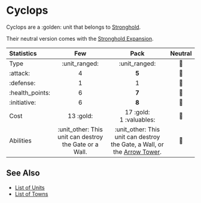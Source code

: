 # Cyclops

Cyclops are a :golden: unit that belongs to [Stronghold](../towns/stronghold.md).

Their neutral version comes with the [Stronghold Expansion](../content.md).


| Statistics | Few | Pack | Neutral |
| :--- | :---: | :---: | :---: |
| Type | :unit_ranged: | :unit_ranged: | 🚧 |
| :attack: | 4 | **5** | 🚧 |
| :defense: | 1 | 1 | 🚧 |
| :health_points: | 6 | **7** | 🚧 |
| :initiative: | 6 | **8** | 🚧 |
| Cost | 13 :gold: | 17 :gold:<br>1 :valuables: | 🚧 |
| Abilities | :unit_other: This unit can destroy the Gate or a Wall. | :unit_other: This unit can destroy the Gate, a Wall, or the [Arrow Tower](arrow_tower.md). | 🚧 |


## See Also

- [List of Units](index.md)
- [List of Towns](../towns/index.md)
